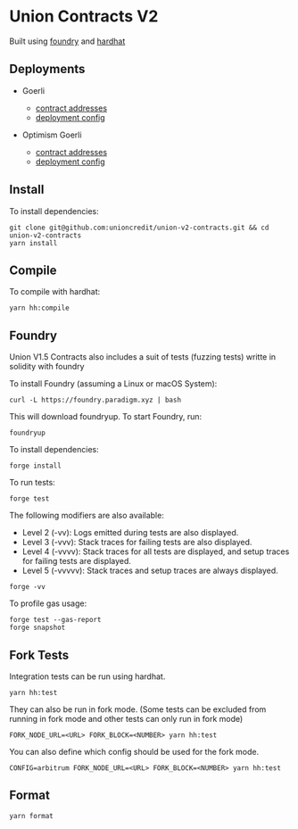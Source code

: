 # Union Contracts V2

Built using [foundry](https://book.getfoundry.sh/) and [hardhat](https://hardhat.org/)

## Deployments

-   Goerli

    -   [contract addresses](https://github.com/unioncredit/union-v2-contracts/blob/master/deployments/goerli/deployment.json)
    -   [deployment config](https://github.com/unioncredit/union-v2-contracts/blob/master/deployments/goerli/config.json)

-   Optimism Goerli

    -   [contract addresses](https://github.com/unioncredit/union-v2-contracts/blob/master/deployments/optimism-goerli/deployment.json)
    -   [deployment config](https://github.com/unioncredit/union-v2-contracts/blob/master/deployments/optimism-goerli/config.json)

## Install

To install dependencies:

```
git clone git@github.com:unioncredit/union-v2-contracts.git && cd union-v2-contracts
yarn install
```

## Compile

To compile with hardhat:

```
yarn hh:compile
```

## Foundry

Union V1.5 Contracts also includes a suit of tests (fuzzing tests) writte in solidity with foundry

To install Foundry (assuming a Linux or macOS System):

```
curl -L https://foundry.paradigm.xyz | bash
```

This will download foundryup. To start Foundry, run:

```
foundryup
```

To install dependencies:

```
forge install
```

To run tests:

```
forge test
```

The following modifiers are also available:

-   Level 2 (-vv): Logs emitted during tests are also displayed.
-   Level 3 (-vvv): Stack traces for failing tests are also displayed.
-   Level 4 (-vvvv): Stack traces for all tests are displayed, and setup traces for failing tests are displayed.
-   Level 5 (-vvvvv): Stack traces and setup traces are always displayed.

```
forge -vv
```

To profile gas usage:

```
forge test --gas-report
forge snapshot
```

## Fork Tests

Integration tests can be run using hardhat.

```
yarn hh:test
```

They can also be run in fork mode. (Some tests can be excluded from running in fork mode and other tests can only run in fork mode)

```
FORK_NODE_URL=<URL> FORK_BLOCK=<NUMBER> yarn hh:test
```

You can also define which config should be used for the fork mode.

```
CONFIG=arbitrum FORK_NODE_URL=<URL> FORK_BLOCK=<NUMBER> yarn hh:test
```

## Format

```
yarn format
```
